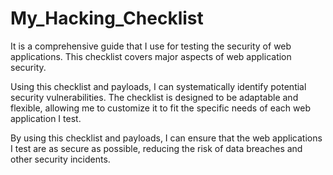 # My_Hacking_Checklist

It is a comprehensive guide that I use for testing the security of web applications. This checklist covers major aspects of web application security.

Using this checklist and payloads, I can systematically identify potential security vulnerabilities. The checklist is designed to be adaptable and flexible, allowing me to customize it to fit the specific needs of each web application I test.

By using this checklist and payloads, I can ensure that the web applications I test are as secure as possible, reducing the risk of data breaches and other security incidents.
